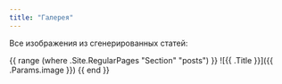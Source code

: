 ```yaml
---
title: "Галерея"
---
```


Все изображения из сгенерированных статей:

{{ range (where .Site.RegularPages "Section" "posts") }}
![{{ .Title }}]({{ .Params.image }})
{{ end }}
